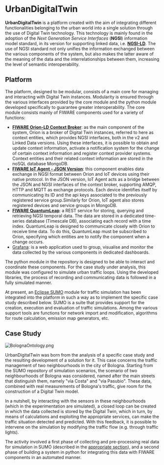 # UrbanDigitalTwin
**UrbanDigitalTwin** is a platform created with the aim of integrating different functionalities belonging to the urban world into a single solution through the use of Digital Twin technology. This technology is mainly found in the adoption of the *Next Generation Service Interfaces* (**NGSI**) information model standard, in its version for supporting linked data, i.e. [**NGSI-LD**](https://www.etsi.org/deliver/etsi_gs/CIM/001_099/009/01.05.01_60/gs_CIM009v010501p.pdf). The use of NGSI standard not only unifies the information exchanged between the various components of the system, but also makes the latter aware of the meaning of the data and the interrelationships between them, increasing the level of semantic interoperability.

## Platform
The platform, designed to be modular, consists of a main core for managing and interacting with Digital Twin instances. Modularity is ensured through the various interfaces provided by the core module and the python module developed specifically to guarantee greater interoperability.
The core module consists mainly of FIWARE components used for a variety of functions:
- [**FIWARE Orion-LD Context Broker**](https://github.com/FIWARE/context.Orion-LD): as the main component of the system, Orion is a broker of Digital Twin instances, referred to here as context entities, which provides NGSI interfaces, both in the v2 and Linked Data versions. Using these interfaces, it is possible to obtain and update context information, activate a notification system for the change of certain context information and register context provider systems. Context entities and their related context information are stored in the noSQL database MongoDB.
- [**FIWARE IoT Agent - JSON Version**](https://github.com/telefonicaid/iotagent-json): this component enables data exchange in NGSI format between Orion and IoT devices using their native protocol. In the JSON version, IoT Agent acts as a bridge between the JSON and NGSI interfaces of the context broker, supporting AMQP, HTTP and MQTT as exchange protocols. Each device identifies itself by communicating its ID and the api keys associated to the previously registered service group.Similarly for Orion, IoT agent also stores registered devices and service groups in MongoDB.
- [**FIWARE QuantumLeap**](https://github.com/orchestracities/ngsi-timeseries-api/): a REST service for storing, querying and retrieving NGSI temporal data. The data are stored in a dedicated time-series database (Timescale DB), associating each record with a time index. QuantumLeap is designed to communicate closely with Orion to receive time data. To do this, QuantumLeap must be subscribed to Orion, specifying which entities are to notify the component when a change occurs. 
- [Grafana](https://grafana.com/oss/grafana/): is a web application used to group, visualise and monitor the data collected by the various components in dedicated dashboards.

The python module in the repository is designed to be able to interact and coordinate these components. For the case study under analysis, this module was configured to simulate urban traffic loops. Using the developed libraries, the process of recording and communicating data is followed in a fully simulated manner.

At present, an [Eclipse SUMO](https://eclipse.dev/sumo/) module for traffic simulation has been integrated into the platform in such a way as to implement the specific case study described below. SUMO is a suite that provides support for the creation, execution and evaluation of traffic simulations. Among the various support tools are functions for network import and modification, algorithms for route calculation, emission map generators, etc.

## Case Study

![BolognaOntology.png](..%2F..%2FOneDrive%20-%20Universit%E0%20di%20Napoli%20Federico%20II%2FDottorato-SommaAlessandra%2F2023-2024%2FMyPapers%2FIEEETransactions%2FBolognaOntology.png)

UrbanDigitalTwin was born from the analysis of a specific case study and the resulting development of a solution for it. This case concerns the traffic management of two neighbourhoods in the city of Bologna. Starting from the SUMO repository of simulation scenarios, the scenario of two neighbourhoods of Bologna was considered, named after the main streets that distinguish them, namely "via Costa" and "via Pasubio". These data, combined with real measurements of Bologna's traffic, give room for the construction of a Digital Twin model. 

In a nutshell, by interacting with the sensors in these neighbourhoods (which in the experimentation are simulated), a closed loop can be created in which the data collected is stored by the Digital Twin, which in turn, by means of calculations and exploiting the appropriate services, can make the traffic situation detected and predicted. With this feedback, it is possible to intervene on the simulation by modifying the traffic flow (e.g. through traffic lights).

The activity involved a first phase of collecting and pre-processing real data for simulation in SUMO (described in the [appropriate section](https://github.com/alessandrasomma28/UrbanDigitalTwin/tree/main/SUMO/joined)), and a second phase of building a system in python for integrating this data with FIWARE components in an automated manner.
